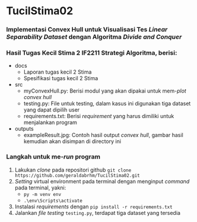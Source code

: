 # TucilStima02
### Implementasi Convex Hull untuk Visualisasi Tes _Linear Separability Dataset_ dengan Algoritma _Divide and Conquer_
###  Hasil Tugas Kecil Stima 2 IF2211 Strategi Algoritma, berisi:
* docs
    *   Laporan tugas kecil 2 Stima
    *   Spesifikasi tugas kecil 2 Stima
* src
    * myConvexHull.py: Berisi modul yang akan dipakai untuk mem-_plot_ _convex hull_
    * testing.py: File untuk testing, dalam kasus ini digunakan tiga dataset yang dapat dipilih user
    * requirements.txt: Berisi _requirement_ yang harus dimiliki untuk menjalankan program
* outputs
    * exampleResult.jpg: Contoh hasil output _convex hull_, gambar hasil kemudian akan disimpan di directory ini
 
 ###  Langkah untuk me-_run_ program
1. Lakukan _clone_ pada repositori github `git clone https://github.com/geraldabrhm/TucilStima02.git`
2. _Setting_ virtual environment pada terminal dengan menginput _command_ pada terminal, yakni:
    * `py -m venv env`
    * `.\env\Scripts\activate`
3. Instalasi _requirements_ dengan  `pip install -r requirements.txt`
4. Jalankan _file testing_ `testing.py`, terdapat tiga dataset yang tersedia
